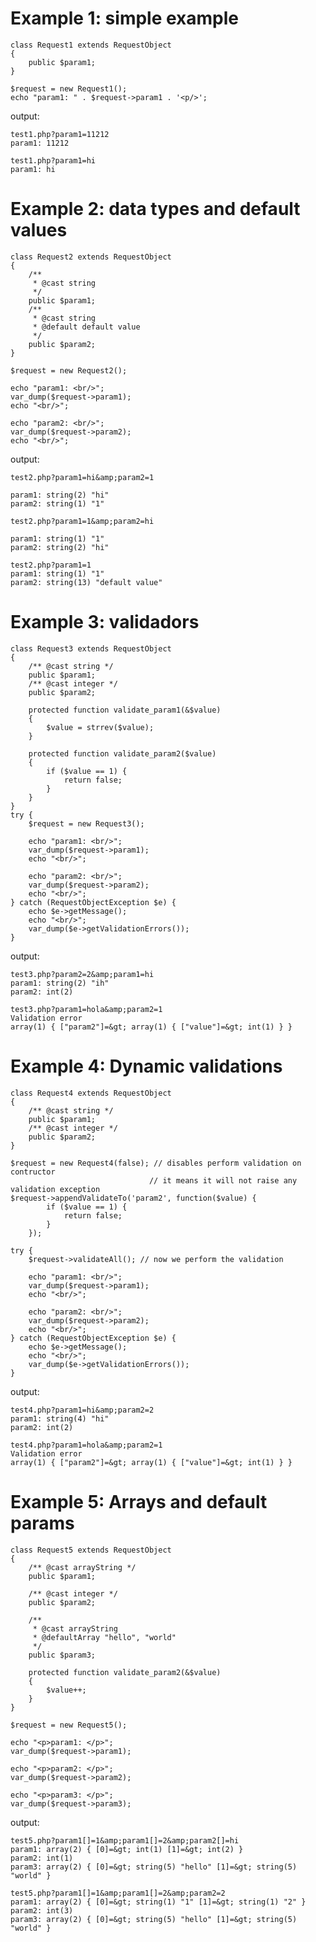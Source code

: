 # Example 1: simple example</h2>
    class Request1 extends RequestObject
    {
        public $param1;
    }

    $request = new Request1();
    echo "param1: " . $request->param1 . '<p/>';

output:

    test1.php?param1=11212
    param1: 11212

    test1.php?param1=hi
    param1: hi


# Example 2: data types and default values

    class Request2 extends RequestObject
    {
        /**
         * @cast string
         */
        public $param1;
        /**
         * @cast string
         * @default default value
         */
        public $param2;
    }

    $request = new Request2();

    echo "param1: <br/>";
    var_dump($request->param1);
    echo "<br/>";

    echo "param2: <br/>";
    var_dump($request->param2);
    echo "<br/>";

output:

    test2.php?param1=hi&amp;param2=1

    param1: string(2) "hi"
    param2: string(1) "1"

    test2.php?param1=1&amp;param2=hi

    param1: string(1) "1"
    param2: string(2) "hi"

    test2.php?param1=1
    param1: string(1) "1"
    param2: string(13) "default value"

# Example 3: validadors

    class Request3 extends RequestObject
    {
        /** @cast string */
        public $param1;
        /** @cast integer */
        public $param2;

        protected function validate_param1(&$value)
        {
            $value = strrev($value);
        }
        
        protected function validate_param2($value)
        {
            if ($value == 1) {
                return false;
            }
        }
    }
    try {
        $request = new Request3();

        echo "param1: <br/>";
        var_dump($request->param1);
        echo "<br/>";

        echo "param2: <br/>";
        var_dump($request->param2);
        echo "<br/>";
    } catch (RequestObjectException $e) {
        echo $e->getMessage();
        echo "<br/>";
        var_dump($e->getValidationErrors());
    }

output:

    test3.php?param2=2&amp;param1=hi
    param1: string(2) "ih"
    param2: int(2)

    test3.php?param1=hola&amp;param2=1
    Validation error
    array(1) { ["param2"]=&gt; array(1) { ["value"]=&gt; int(1) } }

# Example 4: Dynamic validations

    class Request4 extends RequestObject
    {
        /** @cast string */
        public $param1;
        /** @cast integer */
        public $param2;
    }

    $request = new Request4(false); // disables perform validation on contructor
                                   // it means it will not raise any validation exception
    $request->appendValidateTo('param2', function($value) {
            if ($value == 1) {
                return false;
            }
        });

    try {
        $request->validateAll(); // now we perform the validation

        echo "param1: <br/>";
        var_dump($request->param1);
        echo "<br/>";

        echo "param2: <br/>";
        var_dump($request->param2);
        echo "<br/>";
    } catch (RequestObjectException $e) {
        echo $e->getMessage();
        echo "<br/>";
        var_dump($e->getValidationErrors());
    }

output:

    test4.php?param1=hi&amp;param2=2
    param1: string(4) "hi"
    param2: int(2)

    test4.php?param1=hola&amp;param2=1
    Validation error
    array(1) { ["param2"]=&gt; array(1) { ["value"]=&gt; int(1) } }



# Example 5: Arrays and default params

    class Request5 extends RequestObject
    {
        /** @cast arrayString */
        public $param1;

        /** @cast integer */
        public $param2;

        /**
         * @cast arrayString
         * @defaultArray "hello", "world"
         */
        public $param3;

        protected function validate_param2(&$value)
        {
            $value++;
        }
    }

    $request = new Request5();

    echo "<p>param1: </p>";
    var_dump($request->param1);

    echo "<p>param2: </p>";
    var_dump($request->param2);

    echo "<p>param3: </p>";
    var_dump($request->param3);

output:

    test5.php?param1[]=1&amp;param1[]=2&amp;param2[]=hi
    param1: array(2) { [0]=&gt; int(1) [1]=&gt; int(2) }
    param2: int(1)
    param3: array(2) { [0]=&gt; string(5) "hello" [1]=&gt; string(5) "world" }

    test5.php?param1[]=1&amp;param1[]=2&amp;param2=2
    param1: array(2) { [0]=&gt; string(1) "1" [1]=&gt; string(1) "2" }
    param2: int(3)
    param3: array(2) { [0]=&gt; string(5) "hello" [1]=&gt; string(5) "world" }
